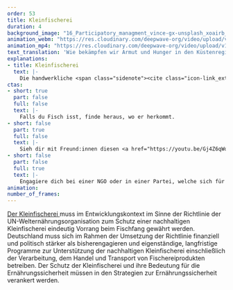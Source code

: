 ```yaml
---
order: 53
title: Kleinfischerei
duration: 4
background_image: "16_Participatory_managment_vince-gx-unsplash_xoairb_fkengg.jpg#4cd4ff"
animation_webm: "https://res.cloudinary.com/deepwave-org/video/upload/v1721821348/mo53_imt0ne.webm"
animation_mp4: "https://res.cloudinary.com/deepwave-org/video/upload/v1721821263/mo53_xopyvu.mp4"
text_translation: 'Wie bekämpfen wir Armut und Hunger in den Küstenregionen dieser Welt? a) indem wir betonen, dass lokale Fischer:innen und ihre Lebensgrundlagen geschützt werden müssten b) indem wir lokale Fischer:innen und ihre Lebensgrundlage schützen'
explanations:
- title: Kleinfischerei
  text: |-
    Die handwerkliche <span class="sidenote"><cite class="icon-link_external"><a href="https://fair-oceans.info/unsere-themen/kleinfischerei/" target="_blank" rel="noopener">"Kleinfischerei" / fair oceans</a></cite><span>Klein- und Substistenzfischerei </span></span>ist tatsächlich ganz schön groß – nicht, wenn man auf die Fangmengen schaut, aber sehr wohl, was die Zahl der involvierten Menschen betrifft: satte <span class="sidenote"><cite class="icon-link_external"><a href="https://www.fao.org/policy-support/policy-themes/sustainable-small-scale-fisheries/en/" target="_blank" rel="noopener">"Sustainable Small-Scale Fisheries" / FAO</a></cite><span>90%</span></span> der weltweit in der <span class="expander"><span class="trigger">Capture-Fischerei</span><span class="info">dafür gibt es offenbar kein deutsches Wort – gemeint ist: Aller Fang von Meereslebewesen, die nicht aus Aquakultur stammen</span></span> beschäftigten 120 Millionen Menschen sind Kleinfischer:innen. Klein ist also lediglich der jeweilige lokale Umfang: Es wird mit kleinen Booten oder gar ganz ohne gefischt, in Zusammenhängen innerhalb einer oder weniger Familien, mit Fangmethoden, die oft wesentlich <span class="expander"><span class="trigger">weniger Schaden anrichten als die der industriellen Fischerei,</span><span class="info"><a href="https://www.wwf.de/themen-projekte/meere-kuesten/fischerei/ueberfischung/fischereimethoden" target="_blank">zum Beispiel</a> Reusen, Angelruten, Harpunen und das <a href="https://www.deepwave.org/haenyeo-die-meeresfrauen-suedkoreas/" target="_blank">händische Sammeln</a> von Muscheln und Schnecken</span></span> und lediglich für die Selbstversorgung, das ist mit Subsistenzfischerei gemeint. Damit ist diese Art der Fischerei ein riesiger Sektor des globalen Arbeitsmarkts, ein massiver Pfeiler für die Ernährungssicherheit und das auskömmliche Leben von Küstengemeinschaften und zugleich ein wichtiger Beitrag zum nachhaltigen Umgang mit den Ozeanen. Es gibt also eine ganze Reihe sehr guter Argumente, dieser Art des Fischens Vorrang vor der industriellen Fischerei einzuräumen.
ctas:
- short: true
  part: false
  full: false
  text: |-
    Falls du Fisch isst, finde heraus, wo er herkommt.
- short: false
  part: true
  full: false
  text: |-
    Sieh dir mit Freund:innen diesen <a href="https://youtu.be/Gj4Z6qWoXqA?si=_oqItxkQ0PLYpKrs" target="_blank">Film</a> an zum Thema, wie die Grrundschleppnetzfischerei handwerkliche Fischerei bedroht.
- short: false
  part: false
  full: true
  text: |-
    Engagiere dich bei einer NGO oder in einer Partei, welche sich für den Schutz einer nachhaltigen Kleinfischerei im globalen Süden stark macht, zum Beispiel <a href="https://fair-oceans.info/" target="_blank">dieser</a>.
animation:
number_of_frames:
---
```

[Der Kleinfischerei ](# "Kleinfischerei")muss im Entwicklungskontext im Sinne der Richtlinie der UN-Welternährungsorganisation zum Schutz einer nachhaltigen Kleinfischerei eindeutig Vorrang beim Fischfang gewährt werden. Deutschland muss sich im Rahmen der Umsetzung der Richtlinie finanziell und politisch stärker als bisherengagieren und eigenständige, langfristige Programme zur Unterstützung der nachhaltigen Kleinfischerei einschließlich der Verarbeitung, dem Handel und Transport von Fischereiprodukten betreiben. Der Schutz der Kleinfischerei und ihre Bedeutung für die Ernährungssicherheit müssen in den Strategien zur Ernährungssicherheit verankert werden.